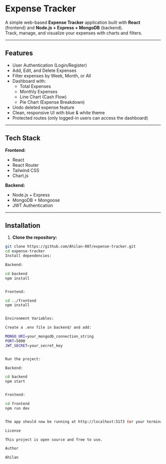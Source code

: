 # Expense Tracker

A simple web-based **Expense Tracker** application built with **React** (frontend) and **Node.js + Express + MongoDB** (backend).  
Track, manage, and visualize your expenses with charts and filters.

---

## Features

- User Authentication (Login/Register)
- Add, Edit, and Delete Expenses
- Filter expenses by Week, Month, or All
- Dashboard with:
  - Total Expenses
  - Monthly Expenses
  - Line Chart (Cash Flow)
  - Pie Chart (Expense Breakdown)
- Undo deleted expense feature
- Clean, responsive UI with blue & white theme
- Protected routes (only logged-in users can access the dashboard)

---

## Tech Stack

**Frontend:**
- React
- React Router
- Tailwind CSS
- Chart.js

**Backend:**
- Node.js + Express
- MongoDB + Mongoose
- JWT Authentication

---

## Installation

1. **Clone the repository:**
```bash
git clone https://github.com/Ahilan-007/expense-tracker.git
cd expense-tracker
Install dependencies:

Backend:

cd backend
npm install


Frontend:

cd ../frontend
npm install


Environment Variables:

Create a .env file in backend/ and add:

MONGO_URI=your_mongodb_connection_string
PORT=5000
JWT_SECRET=your_secret_key


Run the project:

Backend:

cd backend
npm start


Frontend:

cd frontend
npm run dev


The app should now be running at http://localhost:5173 (or your terminal’s dev server URL).

License

This project is open source and free to use.

Author

Ahilan
